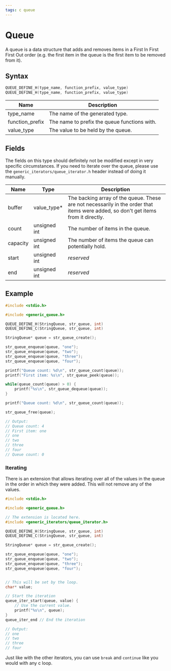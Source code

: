 ```yaml
---
tags: c queue
---
```

# Queue

A queue is a data structure that adds and removes items in a First In First First Out order (e.g. the first item in the queue is the first item to be removed from it).

## Syntax

```c
QUEUE_DEFINE_H(type_name, function_prefix, value_type)
QUEUE_DEFINE_H(type_name, function_prefix, value_type)
```

| Name | Description |
| --- | --- |
| type_name | The name of the generated type. |
| function_prefix | The name to prefix the queue functions with. |
| value_type | The value to be held by the queue. |

## Fields

The fields on this type should definitely not be modified except in very specific circumstances. If you need to iterate over the queue, please use the `generic_iterators/queue_iterator.h` header instead of doing it manually.

| Name | Type | Description |
| --- | --- | --- |
| buffer | value_type\* | The backing array of the queue. These are not necessarily in the order that items were added, so don't get items from it directly. |
| count | unsigned int | The number of items in the queue. |
| capacity | unsigned int | The number of items the queue can potentially hold. |
| start | unsigned int | *reserved* |
| end | unsigned int | *reserved* |

## Example

```c
#include <stdio.h>

#include <generic_queue.h>

QUEUE_DEFINE_H(StringQueue, str_queue, int)
QUEUE_DEFINE_C(StringQueue, str_queue, int)

StringQueue* queue = str_queue_create();

str_queue_enqueue(queue, "one");
str_queue_enqueue(queue, "two");
str_queue_enqueue(queue, "three");
str_queue_enqueue(queue, "four");

printf("Queue count: %d\n", str_queue_count(queue));
printf("First item: %s\n", str_queue_peek(queue));

while(queue_count(queue) > 0) {
    printf("%s\n", str_queue_dequeue(queue));
}

printf("Queue count: %d\n", str_queue_count(queue));

str_queue_free(queue);

// Output:
// Queue count: 4
// First item: one
// one
// two
// three
// four
// Queue count: 0
```

### Iterating

There is an extension that allows iterating over all of the values in the queue in the order in which they were added. This will not remove any of the values.

```c
#include <stdio.h>

#include <generic_queue.h>

// The extension is located here.
#include <generic_iterators/queue_iterator.h>

QUEUE_DEFINE_H(StringQueue, str_queue, int)
QUEUE_DEFINE_C(StringQueue, str_queue, int)

StringQueue* queue = str_queue_create();

str_queue_enqueue(queue, "one");
str_queue_enqueue(queue, "two");
str_queue_enqueue(queue, "three");
str_queue_enqueue(queue, "four");


// This will be set by the loop.
char* value;

// Start the iteration
queue_iter_start(queue, value) {
    // Use the current value.
    printf("%s\n", queue);
} 
queue_iter_end // End the iteration

// Output:
// one
// two
// three
// four
```

Just like with the other iterators, you can use `break` and `continue` like you would with any c loop.